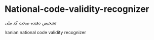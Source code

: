 # National-code-validity-recognizer
تشخیص دهنده صحت کد ملی

Iranian national code validity recognizer
